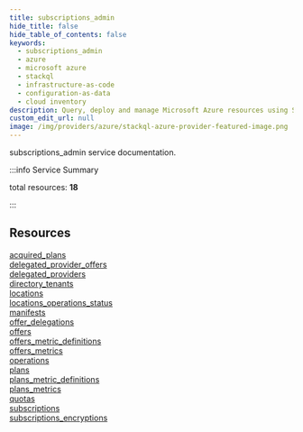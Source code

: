 ```yaml
---
title: subscriptions_admin
hide_title: false
hide_table_of_contents: false
keywords:
  - subscriptions_admin
  - azure
  - microsoft azure
  - stackql
  - infrastructure-as-code
  - configuration-as-data
  - cloud inventory
description: Query, deploy and manage Microsoft Azure resources using SQL
custom_edit_url: null
image: /img/providers/azure/stackql-azure-provider-featured-image.png
---
```


subscriptions_admin service documentation.

:::info Service Summary

<div class="row">
<div class="providerDocColumn">
<span>total resources:&nbsp;<b>18</b></span><br />
</div>
</div>

:::

## Resources
<div class="row">
<div class="providerDocColumn">
<a href="/providers/azure_stack/subscriptions_admin/acquired_plans/">acquired_plans</a><br />
<a href="/providers/azure_stack/subscriptions_admin/delegated_provider_offers/">delegated_provider_offers</a><br />
<a href="/providers/azure_stack/subscriptions_admin/delegated_providers/">delegated_providers</a><br />
<a href="/providers/azure_stack/subscriptions_admin/directory_tenants/">directory_tenants</a><br />
<a href="/providers/azure_stack/subscriptions_admin/locations/">locations</a><br />
<a href="/providers/azure_stack/subscriptions_admin/locations_operations_status/">locations_operations_status</a><br />
<a href="/providers/azure_stack/subscriptions_admin/manifests/">manifests</a><br />
<a href="/providers/azure_stack/subscriptions_admin/offer_delegations/">offer_delegations</a><br />
<a href="/providers/azure_stack/subscriptions_admin/offers/">offers</a>
</div>
<div class="providerDocColumn">
<a href="/providers/azure_stack/subscriptions_admin/offers_metric_definitions/">offers_metric_definitions</a><br />
<a href="/providers/azure_stack/subscriptions_admin/offers_metrics/">offers_metrics</a><br />
<a href="/providers/azure_stack/subscriptions_admin/operations/">operations</a><br />
<a href="/providers/azure_stack/subscriptions_admin/plans/">plans</a><br />
<a href="/providers/azure_stack/subscriptions_admin/plans_metric_definitions/">plans_metric_definitions</a><br />
<a href="/providers/azure_stack/subscriptions_admin/plans_metrics/">plans_metrics</a><br />
<a href="/providers/azure_stack/subscriptions_admin/quotas/">quotas</a><br />
<a href="/providers/azure_stack/subscriptions_admin/subscriptions/">subscriptions</a><br />
<a href="/providers/azure_stack/subscriptions_admin/subscriptions_encryptions/">subscriptions_encryptions</a>
</div>
</div>